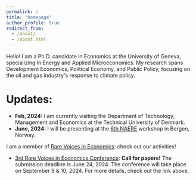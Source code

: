 ```yaml
---
permalink: /
title: "Homepage"
author_profile: true
redirect_from: 
  - /about/
  - /about.html
---
```


Hello! I am a Ph.D. candidate in Economics at the University of Geneva, specializing in Energy and Applied Microeconomics. My research spans Development Economics, Political Economy, and Public Policy, focusing on the oil and gas industry's response to climate policy.

Updates:
======
- **Feb, 2024:** I am currently visiting the Department of Technology, Management and Economics at the Technical University of Denmark.
- **June, 2024:** I will be presenting at the [6th NAERE](https://www.eaere.org/events/supported-events/6th-nordic-annual-environmental-and-resource-economics-naere-workshop/) workshop in Bergen, Norway.


I am a member of [Rare Voices in Economics](https://www.rarevoicesineconomics.com/): check out our activities!
- [3rd Rare Voices in Economics Conference](https://www.rarevoicesineconomics.com/conference-2024): **Call for papers!**
  The submission deadline is June 24, 2024. The conference will take place on September 9 & 10, 2024. For more details, check out the link above.
